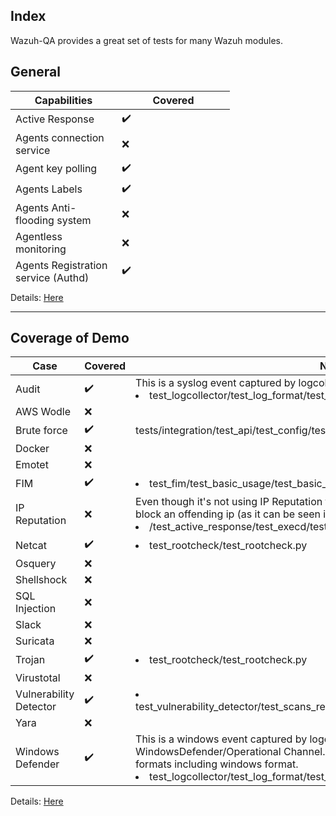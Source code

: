 ## Index

Wazuh-QA provides a great set of tests for many Wazuh modules. 


## General 


<table style="height: 306px;">
<thead>
<tr style="height: 18px;">
<th style="height: 18px; width: 154px;">Capabilities</th>
<th style="height: 18px; width: 107px;">Covered</th>
</tr>
</thead>
<tbody>
<tr style="height: 18px;">
<td style="height: 18px; width: 154px;">Active Response</td>
<td style="height: 18px; width: 107px;">✔️</td>
</tr>
<tr style="height: 18px;">
<td style="height: 18px; width: 154px;">Agents connection service</td>
<td style="height: 18px; width: 52px;">❌</td>
</tr>
<tr style="height: 18px;">
<td style="height: 18px; width: 154px;">Agent key polling</td>
<td style="height: 18px; width: 52px;">✔️</td>
</tr>
<tr style="height: 18px;">
<td style="height: 18px; width: 154px;">Agents Labels</td>
<td style="height: 18px; width: 52px;">✔️</td>
</tr>
<tr style="height: 18px;">
<td style="height: 18px; width: 154px;">Agents Anti-flooding system</td>
<td style="height: 18px; width: 52px;">❌</td>
</tr>
<tr style="height: 18px;">
<td style="height: 18px; width: 154px;">Agentless monitoring</td>
<td style="height: 18px; width: 52px;">❌</td>
</tr>
<tr style="height: 18px;">
<td style="height: 18px; width: 154px;">Agents Registration service (Authd)</td>
<td style="height: 18px; width: 107px;">✔️</td>
</tr>
<tr style="height: 18px;">
<td style="height: 18px; width: 154px;">Analysis engine (Analysisd) </td>
<td style="height: 18px; width: 52px;">✔️</td>
</tr>
<tr style="height: 18px;">
<td style="height: 18px; width: 154px;">Certificate Deployment </td>
<td style="height: 18px; width: 52px;">❌</td>
</tr>
<tr style="height: 18px;">
<td style="height: 18px; width: 154px;">Cloud Security - Amazon AWS </td>
<td style="height: 18px; width: 107px;">❌</td>
</tr>
<tr style="height: 18px;">
<td style="height: 18px; width: 154px;">Cloud Security - Azure</td>
<td style="height: 18px; width: 52px;">❌</td>
</tr>
<tr style="height: 18px;">
<td style="height: 18px; width: 154px;">Cloud Security - Google GCP</td>
<td style="height: 18px; width: 107px;">✔️</td>
</tr>
<tr style="height: 18px;">
<td style="height: 18px; width: 154px;">Cluster</td>
<td style="height: 18px; width: 52px;">✔️</td>
</tr>
<tr style="height: 18px;">
<td style="height: 18px; width: 154px;">Command Execution</td>
<td style="height: 18px; width: 165px;">❌</td>
</tr>
<tr style="height: 18px;">
<td style="height: 18px; width: 154px;">Command Monitoring</td>
<td style="height: 18px; width: 165px;">✔️</td>
</tr>
<tr style="height: 18px;">
<td style="height: 18px; width: 154px;">Compliance</td>
<td style="height: 18px; width: 52px;">❌</td>
</tr>
<tr style="height: 18px;">
<td style="height: 18px; width: 154px;">Configuration assesment (SCA)</td>
<td style="height: 18px; width: 52px;">❌</td>
</tr>
<tr style="height: 18px;">
<td style="height: 18px; width: 154px;">Configuration emails alerts</td>
<td style="height: 18px; width: 52px;">❌</td>
</tr>
<tr style="height: 18px;">
<td style="height: 18px; width: 154px;">Configure database output</td>
<td style="height: 18px; width: 52px;">❌</td>
</tr>
<tr style="height: 18px;">
<td style="height: 18px; width: 154px;">Containers Security</td>
<td style="height: 18px; width: 52px;">❌</td>
</tr>
<tr style="height: 18px;">
<td style="height: 18px; width: 154px;">Creation of Packages</td>
<td style="height: 18px; width: 52px;">❌</td>
</tr>
<tr style="height: 18px;">
<td style="height: 18px; width: 154px;">Deployment</td>
<td style="height: 18px; width: 52px;">❌</td>
</tr>
<tr style="height: 18px;">
<td style="height: 18px; width: 154px;">Elasticsearch tuning</td>
<td style="height: 18px; width: 52px;">❌</td>
</tr>
<tr style="height: 18px;">
<td style="height: 18px; width: 154px;">FIM</td>
<td style="height: 18px; width: 107px;">✔️</td>
</tr>
<tr style="height: 18px;">
<td style="height: 18px; width: 154px;">csyslogd</td>
<td style="height: 18px; width: 52px;">❌</td>
</tr>
<tr style="height: 18px;">
<td style="height: 18px; width: 154px;">fluentd</td>
<td style="height: 18px; width: 52px;">❌</td>
</tr>
<tr style="height: 18px;">
<td style="height: 18px; width: 154px;">Generating automatic reports</td>
<td style="height: 18px; width: 52px;">❌</td>
</tr>
<tr style="height: 18px;">
<td style="height: 18px; width: 154px;">Installation</td>
<td style="height: 18px; width: 52px;">❌</td>
</tr>
<tr style="height: 18px;">
<td style="height: 18px; width: 154px;">Integration Daemon </td>
<td style="height: 18px; width: 52px;">❌</td>
</tr>
<tr style="height: 18px;">
<td style="height: 18px; width: 154px;">Integration with external APIs  </td>
<td style="height: 18px; width: 52px;">❌</td>
</tr>
<tr style="height: 18px;">
<td style="height: 18px; width: 154px;">LogCollector</td>
<td style="height: 18px; width: 107px;">✔️</td>
</tr>
<tr style="height: 18px;">
<td style="height: 18px; width: 154px;">Logtest</td>
<td style="height: 18px; width: 107px;">✔️</td>
</tr>
<tr style="height: 18px;">
<td style="height: 18px; width: 154px;">Mitre ATT&CK </td>
<td style="height: 18px; width: 52px;">✔️</td>
</tr>
<tr style="height: 18px;">
<td style="height: 18px; width: 154px;">Osquery</td>
<td style="height: 18px; width: 107px;">❌</td>
</tr>
<tr style="height: 18px;">
<td style="height: 18px; width: 154px;">Regulatory Compliance</td>
<td style="height: 18px; width: 107px;">❌</td>
</tr>
<tr style="height: 18px;">
<td style="height: 18px; width: 154px;">Remoted</td>
<td style="height: 18px; width: 52px;">✔️</td>
</tr>
<tr style="height: 18px;">
<td style="height: 18px; width: 154px;">RESTful API </td>
<td style="height: 18px; width: 52px;">✔️</td>
</tr>
<tr style="height: 18px;">
<td style="height: 18px; width: 154px;">Rootkits Detection + CISC-SAT</td>
<td style="height: 18px; width: 107px;">❌</td>
</tr>
<tr style="height: 18px;">
<td style="height: 18px; width: 154px;">Rootkits Detection + OpenSCAP</td>
<td style="height: 18px; width: 107px;">❌</td>
</tr>
<tr style="height: 18px;">
<td style="height: 18px; width: 154px;">Rootkits Detection - Rootcheck</td>
<td style="height: 18px; width: 107px;">✔️</td>
</tr>
<tr style="height: 18px;">
<td style="height: 18px; width: 154px;">Rules and Decoders</td>
<td style="height: 18px; width: 107px;">❌</td>
</tr>
<tr style="height: 18px;">
<td style="height: 18px; width: 154px;">Setting Syslog output</td>
<td style="height: 18px; width: 52px;">❌</td>
</tr>
<tr style="height: 18px;">
<td style="height: 18px; width: 154px;">Setting Database output</td>
<td style="height: 18px; width: 52px;">❌</td>
</tr>
<tr style="height: 18px;">
<td style="height: 18px; width: 154px;">Syscheck </td>
<td style="height: 18px; width: 52px;">✔️</td>
</tr>
<tr style="height: 18px;">
<td style="height: 18px; width: 154px;">System Inventory (syscollector) </td>
<td style="height: 18px; width: 52px;">❌</td>
</tr>
<tr style="height: 18px;">
<td style="height: 18px; width: 154px;">Tools</td>
<td style="height: 18px; width: 52px;">❌</td>
</tr>
<tr style="height: 18px;">
<td style="height: 18px; width: 154px;">Upgrade</td>
<td style="height: 18px; width: 52px;">✔️</td>
</tr>
<tr style="height: 18px;">
<td style="height: 18px; width: 154px;">Uninstall</td>
<td style="height: 18px; width: 52px;">❌</td>
</tr>
<tr style="height: 18px;">
<td style="height: 18px; width: 154px;">Using Wazuh to monitor Office365</td>
<td style="height: 18px; width: 52px;">✔️</td>
</tr>
<tr style="height: 18px;">
<td style="height: 18px; width: 154px;">Using Wazuh to monitor Github</td>
<td style="height: 18px; width: 52px;">✔️</td>
</tr>
<tr style="height: 18px;">
<td style="height: 18px; width: 154px;">Vulnerability Detector</td>
<td style="height: 18px; width: 107px;">✔️</td>
</tr>
<tr style="height: 18px;">
<td style="height: 18px; width: 154px;">WazuhDB</td>
<td style="height: 18px; width: 52px;">✔️</td>
</tr>
<tr style="height: 18px;">
<td style="height: 18px; width: 154px;">Wazuh Cloud</td>
<td style="height: 18px; width: 52px;">❌</td>
</tr>
</tbody>
</table>

Details: [Here](https://github.com/wazuh/wazuh-qa/issues/1769)

------------------------------------------------------------------

## Coverage of Demo

| Case  |  Covered  | Note |
|--|--|--|
|  Audit | :heavy_check_mark:  | This is a syslog event captured by logcollector. <li>test_logcollector/test_log_format/test_log_format.py</li>
| AWS Wodle| :x:  |
| Brute force|  ✔️  | tests/integration/test_api/test_config/test_bruteforce_blocking_system
| Docker| :x:  |
| Emotet| ❌ |
| FIM| :heavy_check_mark:  | <li>test_fim/test_basic_usage/test_basic_usage_changes.py</li>
| IP Reputation|  :x:  |Even though it's not using IP Reputation tables, the test uses firewall_drop.sh to block an offending ip (as it can be seen in the image. <li>/test_active_response/test_execd/test_execd_firewall_drop.py</li>
| Netcat| :heavy_check_mark:  | <li>test_rootcheck/test_rootcheck.py</li>
| Osquery| :x: |
| Shellshock| ❌ |
| SQL Injection| ❌ |
| Slack| :x:  |
| Suricata| :x:  |
| Trojan| :heavy_check_mark:  | <li>test_rootcheck/test_rootcheck.py</li>
| Virustotal| :x: |
| Vulnerability Detector| :heavy_check_mark:  | <li> test_vulnerability_detector/test_scans_results/test_redhat_inventory_redhat_feed.py</li>
| Yara| :x:  |
| Windows Defender| :heavy_check_mark:  | This is a windows event captured by logcollector from WindowsDefender/Operational Channel. This test, checks that  logs come in valid formats including windows format. <li>test_logcollector/test_log_format/test_log_format.py</li>


Details: [Here](https://github.com/wazuh/wazuh-qa/issues/1871)

